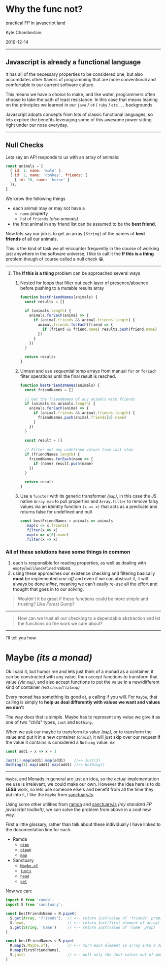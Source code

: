# Why the func not?
practical FP in javascript land

Kyle Chamberlain

2016-12-14

---

## Javascript is already a functional language
It has all of the necessary properties to be considered one, but also accomdates other flavors of programming that are more conventional and comfortable in our current software culture.

This means we have a choice to make, and like water, programmers often choose to take the path of least resistance. In this case that means leaning on the principles we learned in our `java` / `c#` / `ruby` / `etc...` backgrounds.

Javascript adopts concepts from lots of classic functional languages, so lets explore the benefits leveraging some of this awesome power sitting right under our nose everyday.

---

## Null Checks
Lets say an API responds to us with an array of animals: 

```javascript
const animals = [
  { id: 1, name: 'mule' },
  { id: 2, name: 'donkey', friends: [
    { id: 10, name: 'horse' }
  ]},
]
```

We know the following things

- each animal may or may not have a
	- `name` property
	- list of `friends` _(also animals)_
- the first animal in any friend list can be assumed to be the **best friend**.

Now lets say our job is to get an array `[String]` of the names of **best friends** of all our animals.

This is the kind of task we all encounter frequently in the course of working just anywhere in the software universe, I like to call it the **If this is a thing** problem though of course called a null check 😁.

---

1. The **If this is a thing** problem can be approached several ways

	1. Nested for loops that filter out each layer of presence/absence before pushing to a mutable results array

		```javascript
		function bestFriendNames(animals) {  
		  const results = []
		  
		  if (animals.length) {
		    animals.forEach(animal => {
		      if (animal.friends && animal.friends.length) {
		        animal.friends.forEach(friend => {
		          if (friend && friend.name) results.push(friend.name)
		        })
		      }
		    })
		  }
		  
		  return results
		}
		``` 

	1. Unnest and use sequential temp arrays from manual `for` or `forEach` filter operations until the final result is reached.

		```javascript
		function bestFriendsNames(animals) {
		  const friendNames = []
		  
		  // Get the friendNames of any animals with friends
		  if (animals && animals.length) {
		    animals.forEach(animal => {
		      if (animal.friends && animal.friends.length) {
		        friendNames.push(animal.friends[0].name)
		      }
		    })
		  }
		  
		  const result = []
		  
		  // Filter out any undefined values from last step
		  if (friendNames.length) {
		    friendNames.forEach(name => {
		      if (name) result.push(name)
		    })
		  }
		  
		  return result
		} 
		```

	1. Use a `functor` with its generic transformer _(`map`)_, in this case the JS native `Array.map` to pull properties and `Array.filter` to remove falsy values via an identity function `(x => x)` that acts as a predicate and returns false for undefined and null
	
		```javascript
		const bestFriendNames = animals => animals
		  .map(x => x.friends)
		  .filter(x => x)
		  .map(x => x[0].name)
		  .filter(x => x)
		```

### All of these solutions have some things in common
1. each is responsible for reading properties, as well as dealing with `empty`/`null`/`undefined` values.
1. using these approaches our existence checking and filtering basically **must** be implemented _one-off_ and even if we can abstract it, it will always be done _inline_, meaning we can't easily re-use all the effort and thought that goes in to our solving.

> Wouldn't it be great if these functions could be more simple and trusting? Like _Forest Gump_? 

---

> How can we trust all our checking to a dependable abstraction and let the functions do the work we care about?

---

I'll tell you how.

# Maybe _(its a monad)_

Ok I said it, but humor me and lets just think of a monad as a container, it can be constructed with any value, then accept functions to transform that value _(via `map`)_, and also accept functions to put the value in a new/different kind of container _(via `chain`/`flatmap`)_

Every monad has something its good at, a calling if you will. For `Maybe`, that calling is simply to **help us deal differently with values we want and values we don't**

The way does that is simple. Maybe has to represent any value we give it as one of two _"child"_ types, `Just` and `Nothing`. 

When we ask our maybe to transform its value _(`map`)_, or to transform the value and put it in a new container _(`chain`)_, it will just skip over our request if the value it contains is considered a `Nothing` value. 
_ex._

```javascript
const add1 = x => x + 1 

Just(1).map(add1).map(add1)    //=> Just(3)
Nothing(1).map(add1).map(add1) //=> Nothing()
```

---

`Maybe`, and Monads in general are just an idea, so the actual implementation we use is irrelevant, we could make our own. However the idea here is to do **LESS** work, so lets use someone else's and benefit from all the time they put into it, I like the `Maybe` from [sanctuaryJs](https://sanctuary.js.org/#Maybe).

Using some other utilities from [ramda](http://ramdajs.com/) and [sanctuaryJs](https://sanctuary.js.org) _(my standard FP javascript toolbelt)_, we can solve the problem from above in a cool new way.

First a little glossary, rather than talk about these individually I have linked to the documentation line for each.

- Ramda
	- [`pipe`](http://ramdajs.com/docs/#pipe)
	- [`pipeK`](http://ramdajs.com/docs/#pipeK)
	- [`map`](http://ramdajs.com/docs/#map) 
- Sanctuary
	- [`Maybe.of`](https://github.com/sanctuary-js/sanctuary#maybeof--a---maybea) 
	- [`justs`](https://github.com/sanctuary-js/sanctuary#justs) 
	- [`head`](https://github.com/sanctuary-js/sanctuary#head)
	- [`get`](https://github.com/sanctuary-js/sanctuary#get)  

	
Now we can:

```javascript
import R from 'ramda';
import S from 'sanctuary';

const bestFriendsName = R.pipeK(
  S.get(Array, 'friends'),  // <-- return Just(value of 'friends' prop)
  S.head,				    // <-- return Just(first element of array) 
  S.get(String, 'name')     // <-- return Just(value of 'name' prop)
)

const bestFriendNames = R.pipe(
  R.map(S.Maybe.of),		// <-- turn each element in array into a Just
  R.map(firstFriendName),
  S.justs                   // <-- pull only the Just values out of monad and ignore Nothings
)
```
